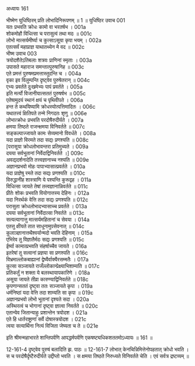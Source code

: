अध्यायः 161

भीष्मेण युधिष्ठिरम् प्रति लोभादिनिरूपणम् ॥ 1 ॥
युधिष्ठिर उवाच 	001  
यतः प्रभवति क्रोधः कामो वा भरतर्षभ ।	001a  
शोकमोहौ विधित्सा च परासुत्वं तथा मदः ॥	001c  
लोभो मात्सर्यमीर्ष्या च कुत्साऽसूया कृपा भयम् ।	002a  
एतत्सर्वं महाप्राज्ञ याथातथ्येन मे वद ॥	002c  
भीष्म उवाच 	003  
त्रयोदशैतेऽतिबलाः शत्रवः प्राणिनां स्मृताः ।	003a  
उपासते महाराज समन्तात्पुरुषानिह ॥	003c  
एते प्रमत्तं पुरुषमप्रमत्तास्तुदन्ति च ।	004a  
वृका इव विलुम्पन्ति दृष्ट्वेव पुरुषेतरान् ॥	004c  
एभ्यः प्रवर्तते दुःखमेभ्यः पापं प्रवर्तते ।	005a  
इति मर्त्यो विजानीयात्सततं पुरुषर्षभ ॥	005c  
एतेषामुदयं स्थानं क्षयं च पृथिवीपते ।	006a  
हन्त ते कथयिष्यामि क्रोधस्योत्पत्तिमादितः ।	006c  
यथातत्त्वं क्षितिपते तन्मे निगदतः शृणु ॥	006e  
लोभात्क्रोधः प्रभवति परदोषैरुदीर्यते ।	007a  
क्षमया तिष्ठते राजन्क्षमया विनिवर्तते ॥	007c  
सङ्कल्पाज्जायते कामः सेव्यमानो विवर्धते ।	008a  
यदा प्राज्ञो विरमते तदा सद्यः प्रणश्यति ॥	008c  
[परासूया क्रोधलोभावन्तरा प्रतिमुच्यते ।	009a  
दयया सर्वभूतानां निर्वेदाद्विनिवर्तते ।]	009c  
अवद्यदर्शनादेति तत्त्वज्ञानाच्च नश्यति ॥	009e  
अज्ञानप्रभवो मोहः पापाभ्यासात्प्रवर्तते ।	010a  
यदा प्राज्ञेषु रमते तदा सद्यः प्रणश्यति ॥	010c  
विरुद्धानीह शास्त्राणि ये पश्यन्ति कुरूद्वह ।	011a  
विधित्सा जायते तेषां तत्त्वज्ञानान्निवर्तते ॥	011c  
प्रीतेः शोकः प्रभवति वियोगात्तस्य देहिनः ।	012a  
यदा निरर्थकं वेत्ति तदा सद्यः प्रणश्यति ॥	012c  
परासुता क्रोधलोभादभ्यासाच्च प्रवर्तते ।	013a  
दयया सर्वभूतानां निर्वेदात्सा निवर्तते ॥	013c  
सत्यत्यागात्तु मात्सर्यमहितानां च सेवया ।	014a  
एतत्तु क्षीयते तात साधूनामुपसेवनात् ॥	014c  
कुलाञ्ज्ञानात्तथैश्वर्यान्मदो भवति देहिनाम् ।	015a  
एभिरेव तु विज्ञातैर्मदः सद्यः प्रणश्यति ॥	015c  
ईर्ष्या कामात्प्रभवति संहर्षाच्चैव जायते ।	016a  
इतरेषां तु सत्वानां प्रज्ञया सा प्रणश्यति ॥	016c  
विभ्रमाल्लोकबाह्यानां द्वेष्यैर्वाक्यैरसम्मतैः ।	017a  
कुत्सा सञ्जायते राजँल्लोकान्प्रेक्ष्याभिशाम्यति ॥	017c  
प्रतिकर्तुं न शक्ता ये बलस्थायापकारिणे ।	018a  
असूया जायते तीव्रा कारुण्याद्विनिवर्तते ॥	018c  
कृपणान्सततं दृष्ट्वा ततः सञ्जायते कृपा ।	019a  
धर्मनिष्ठां यदा वेत्ति तदा शाम्यति सा कृपा ॥	019c  
अज्ञानप्रभवो लोभो भूतानां दृश्यते सदा ।	020a  
अस्थिरत्वं च भोगानां दृष्ट्वा ज्ञात्वा निवर्तते ॥	020c  
एतान्येव जितान्याहुः प्रशान्तेन त्रयोदश ।	021a  
एते हि धार्तराष्ट्राणां सर्वे दोषास्त्रयोदश ।	021c  
त्वया सत्यार्थिना नित्यं विजिता जेष्यता च ते ॥ 	021e  

इति श्रीमन्महाभारते शान्तिपर्वणि आपद्धर्मपर्वणि एकषष्ट्यधिकशततमोऽध्यायः ॥ 161 ॥

12-161-4 दृष्ट्वेव पुरुषं बलादिति झ. पाठः ॥ 12-161-7 लोभात् केनचिन्निमित्तेनोपहतात् क्रोधो भवति । स च परदोषैर्दृष्टैरुदीर्यते उद्दीप्तो भवति । स क्षमया तिष्ठते निरुध्यते विनिवर्तते चेति । एवं सर्वत्र द्रष्टव्यम् ॥
